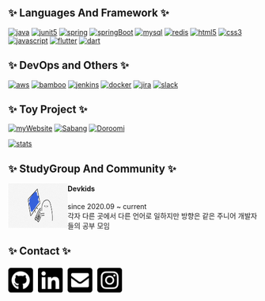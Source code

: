 
## ✨ Languages And Framework ✨

[![java](https://img.shields.io/badge/Java-007396?style=flat-square&logo=Java&logoColor=white)]() [![junit5](https://img.shields.io/badge/JUnit5-25A162?style=flat-square&logo=JUnit5&logoColor=white)]() [![spring](https://img.shields.io/badge/Spring-6DB33F?style=flat-square&logo=Spring&logoColor=white)]() [![springBoot](https://img.shields.io/badge/SpringBoot-6DB33F?style=flat-square&logo=SpringBoot&logoColor=white)]() [![mysql](https://img.shields.io/badge/MySQL-4479A1?style=flat-square&logo=MySQL&logoColor=white)]() [![redis](https://img.shields.io/badge/Redis-DC382D?style=flat-square&logo=Redis&logoColor=white)]() [![html5](https://img.shields.io/badge/HTML5-E34F26?style=flat-square&logo=HTML5&logoColor=white)]() [![css3](https://img.shields.io/badge/CSS3-1572B6?style=flat-square&logo=1572B6&logoColor=white)]() [![javascript](https://img.shields.io/badge/JavaScript-F7DF1E?style=flat-square&logo=JavaScript&logoColor=white)]() [![flutter](https://img.shields.io/badge/Flutter-02569B?style=flat-square&logo=Flutter&logoColor=white)]() [![dart](https://img.shields.io/badge/Dart-0175C2?style=flat-square&logo=Dart&logoColor=white)]()



## ✨ DevOps and Others ✨
[![aws](https://img.shields.io/badge/AWS-232F3E?style=flat-square&logo=AmazonAWS&logoColor=white)]() [![bamboo](https://img.shields.io/badge/Bamboo-0052CC?style=flat-square&logo=Bamboo&logoColor=white)]() [![jenkins](https://img.shields.io/badge/Jenkins-D24939?style=flat-square&logo=Jenkins&logoColor=white)]() [![docker](https://img.shields.io/badge/Docker-2496ED?style=flat-square&logo=Docker&logoColor=white)]() [![jira](https://img.shields.io/badge/Jira-0052CC?style=flat-square&logo=Jira&logoColor=white)]() [![slack](https://img.shields.io/badge/Slack-4A154B?style=flat-square&logo=4A154B&logoColor=white)]()

## ✨ Toy Project ✨
[![myWebsite](https://img.shields.io/badge/MyWebsite-3E4348?style=flat-square&logo=AirPlayVideo&logoColor=white)](https://heejeongmin.github.io/) [![Sabang](https://img.shields.io/badge/Sabang-3E4348?style=flat-square&logo=AirPlayVideo&logoColor=white)](https://github.com/heejeongMin/sabangSpring) [![Doroomi](https://img.shields.io/badge/Doroomi-3E4348?style=flat-square&logo=AirPlayVideo&logoColor=white)](https://github.com/heejeongMin/com-workbook-crane)


[![stats](https://github-readme-stats.vercel.app/api?username=heejeongMin&show_icons=true&theme=cobalt&count_private=true&hide=issues)]()  

## ✨ StudyGroup And Community ✨

[<img src="/assets/images/banners/panic.png" width="120px" height="90px" target="_blank" style="float:left;">](https://devkids-workspace.slack.com)

#### Devkids
since 2020.09 ~ current  
각자 다른 곳에서 다른 언어로 일하지만 방향은 같은 주니어 개발자들의 공부 모임  


## ✨ Contact ✨
[<img src="/assets/images/banners/github-square-brands.svg" width="50px" target="_blank" style="display:inline-block; float: left; margin-right:10px;">](https://github.com/heejeongMin) [<img src="/assets/images/banners/linkedin-brands.svg" width="50px" target="_blank" style="display:inline-block; float: left; margin-right:10px;">](https://www.linkedin.com/in/heejeong) [<img src="/assets/images/banners/envelope-square-solid.svg" width="50px" target="_blank" style="display:inline-block; float: left; margin-right:10px;">](hj.min1031@gmail.com) [<img src="/assets/images/banners/instagram-square-brands.svg" width="50px" target="_blank" style="display:inline-block; float: left; margin-right:10px;">](https://www.instagram.com/panchothedachs/)  

